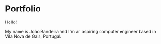 # Portfolio

Hello!

My name is João Bandeira and I'm an aspiring computer engineer based in Vila Nova de Gaia, Portugal.
